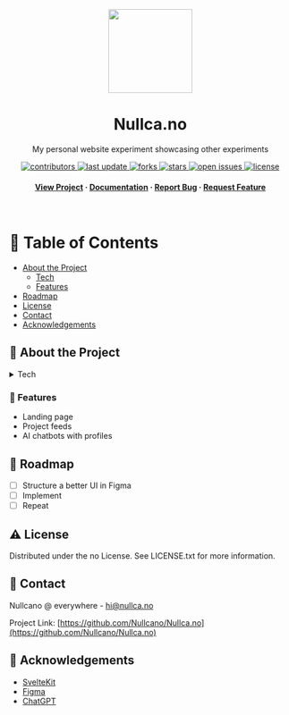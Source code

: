 <div align="center">

  <img src="https://nullca.no/null.svg" width="150">
  <h1>Nullca.no</h1>
  
  <p>
    My personal website experiment showcasing other experiments 
  </p>

  
<!-- Badges -->
<p>
  <a href="https://github.com/Nullcano/Nullca.no/graphs/contributors">
    <img src="https://img.shields.io/github/contributors/Nullcano/Nullca.no" alt="contributors" />
  </a>
  <a href="">
    <img src="https://img.shields.io/github/last-commit/Nullcano/Nullca.no" alt="last update" />
  </a>
  <a href="https://github.com/Nullcano/Nullca.no/network/members">
    <img src="https://img.shields.io/github/forks/Nullcano/Nullca.no" alt="forks" />
  </a>
  <a href="https://github.com/Nullcano/Nullca.no/stargazers">
    <img src="https://img.shields.io/github/stars/Nullcano/Nullca.no" alt="stars" />
  </a>
  <a href="https://github.com/Nullcano/Nullca.no/issues/">
    <img src="https://img.shields.io/github/issues/Nullcano/Nullca.no" alt="open issues" />
  </a>
  <a href="https://github.com/Nullcano/Nullca.no/blob/master/LICENSE">
    <img src="https://img.shields.io/github/license/Nullcano/Nullca.no.svg" alt="license" />
  </a>
</p>
   
<h4>
    <a href="https://nullca.no">View Project</a>
  <span> · </span>
    <a href="https://github.com/Nullcano/Nullca.no">Documentation</a>
  <span> · </span>
    <a href="https://github.com/Nullcano/Nullca.no/issues/">Report Bug</a>
  <span> · </span>
    <a href="https://github.com/Nullcano/Nullca.no/issues/">Request Feature</a>
  </h4>
</div>

<br />

<!-- Table of Contents -->
# :notebook_with_decorative_cover: Table of Contents

- [About the Project](#star2-about-the-project)
  * [Tech](#space_invader-tech-stack)
  * [Features](#dart-features)
- [Roadmap](#compass-roadmap)
- [License](#warning-license)
- [Contact](#handshake-contact)
- [Acknowledgements](#gem-acknowledgements)
  

<!-- About the Project -->
## :star2: About the Project

<!-- TechStack -->
<details>
  <summary>Tech</summary>
  <ul>
    <li><a href="https://kit.svelte.dev">SvelteKit</a></li>
  </ul>
</details>

<!-- Features -->
### :dart: Features

- Landing page
- Project feeds
- AI chatbots with profiles

<!-- Roadmap -->
## :compass: Roadmap

* [ ] Structure a better UI in Figma
* [ ] Implement
* [ ] Repeat

<!-- License -->
## :warning: License

Distributed under the no License. See LICENSE.txt for more information.


<!-- Contact -->
## :handshake: Contact

Nullcano @ everywhere - hi@nullca.no

Project Link: [https://github.com/Nullcano/Nullca.no](https://github.com/Nullcano/Nullca.no)

<!-- Acknowledgments -->
## :gem: Acknowledgements

 - [SvelteKit](https://kit.svelte.dev/)
 - [Figma](https://figma.com/)
 - [ChatGPT](https://chat.openai.com/)
